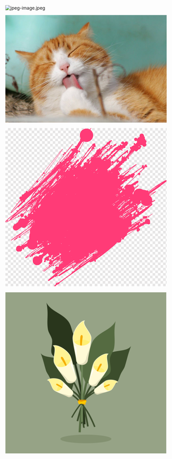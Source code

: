 ![jpeg-image.jpeg](src%2Fmain%2Fjava%2Forg%2Fexample%2Fimgs%2Fjpeg-image.jpeg)


![jpg-image.jpg](src%2Fmain%2Fjava%2Forg%2Fexample%2Fimgs%2Fjpg-image.jpg)


![png-image.png](src%2Fmain%2Fjava%2Forg%2Fexample%2Fimgs%2Fpng-image.png)


![svg-image.svg](src%2Fmain%2Fjava%2Forg%2Fexample%2Fimgs%2Fsvg-image.svg)